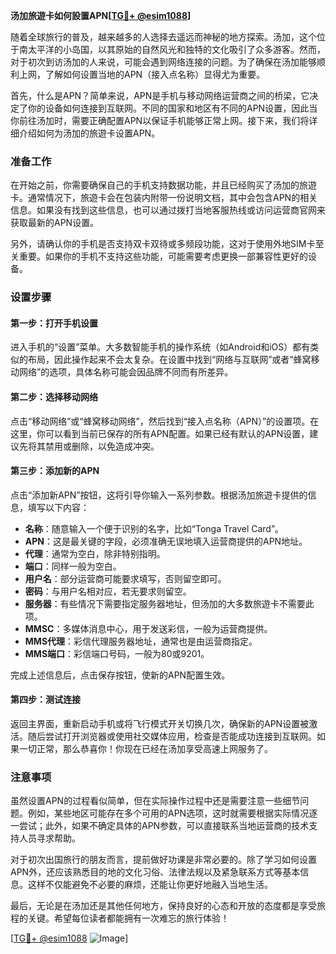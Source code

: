**汤加旅遊卡如何設置APN[[TG💪+ @esim1088](https://t.me/s/esim1088)]**

随着全球旅行的普及，越来越多的人选择去遥远而神秘的地方探索。汤加，这个位于南太平洋的小岛国，以其原始的自然风光和独特的文化吸引了众多游客。然而，对于初次到访汤加的人来说，可能会遇到网络连接的问题。为了确保在汤加能够顺利上网，了解如何设置当地的APN（接入点名称）显得尤为重要。

首先，什么是APN？简单来说，APN是手机与移动网络运营商之间的桥梁，它决定了你的设备如何连接到互联网。不同的国家和地区有不同的APN设置，因此当你前往汤加时，需要正确配置APN以保证手机能够正常上网。接下来，我们将详细介绍如何为汤加的旅遊卡设置APN。

### 准备工作

在开始之前，你需要确保自己的手机支持数据功能，并且已经购买了汤加的旅遊卡。通常情况下，旅遊卡会在包装内附带一份说明文档，其中会包含APN的相关信息。如果没有找到这些信息，也可以通过拨打当地客服热线或访问运营商官网来获取最新的APN设置。

另外，请确认你的手机是否支持双卡双待或多频段功能，这对于使用外地SIM卡至关重要。如果你的手机不支持这些功能，可能需要考虑更换一部兼容性更好的设备。

### 设置步骤

#### 第一步：打开手机设置

进入手机的“设置”菜单。大多数智能手机的操作系统（如Android和iOS）都有类似的布局，因此操作起来不会太复杂。在设置中找到“网络与互联网”或者“蜂窝移动网络”的选项，具体名称可能会因品牌不同而有所差异。

#### 第二步：选择移动网络

点击“移动网络”或“蜂窝移动网络”，然后找到“接入点名称（APN）”的设置项。在这里，你可以看到当前已保存的所有APN配置。如果已经有默认的APN设置，建议先将其禁用或删除，以免造成冲突。

#### 第三步：添加新的APN

点击“添加新APN”按钮，这将引导你输入一系列参数。根据汤加旅遊卡提供的信息，填写以下内容：

- **名称**：随意输入一个便于识别的名字，比如“Tonga Travel Card”。
- **APN**：这是最关键的字段，必须准确无误地填入运营商提供的APN地址。
- **代理**：通常为空白，除非特别指明。
- **端口**：同样一般为空白。
- **用户名**：部分运营商可能要求填写，否则留空即可。
- **密码**：与用户名相对应，若无要求则留空。
- **服务器**：有些情况下需要指定服务器地址，但汤加的大多数旅遊卡不需要此项。
- **MMSC**：多媒体消息中心，用于发送彩信，一般为运营商提供。
- **MMS代理**：彩信代理服务器地址，通常也是由运营商指定。
- **MMS端口**：彩信端口号码，一般为80或9201。

完成上述信息后，点击保存按钮，使新的APN配置生效。

#### 第四步：测试连接

返回主界面，重新启动手机或将飞行模式开关切换几次，确保新的APN设置被激活。随后尝试打开浏览器或使用社交媒体应用，检查是否能成功连接到互联网。如果一切正常，那么恭喜你！你现在已经在汤加享受高速上网服务了。

### 注意事项

虽然设置APN的过程看似简单，但在实际操作过程中还是需要注意一些细节问题。例如，某些地区可能存在多个可用的APN选项，这时就需要根据实际情况逐一尝试；此外，如果不确定具体的APN参数，可以直接联系当地运营商的技术支持人员寻求帮助。

对于初次出国旅行的朋友而言，提前做好功课是非常必要的。除了学习如何设置APN外，还应该熟悉目的地的文化习俗、法律法规以及紧急联系方式等基本信息。这样不仅能避免不必要的麻烦，还能让你更好地融入当地生活。

最后，无论是在汤加还是其他任何地方，保持良好的心态和开放的态度都是享受旅程的关键。希望每位读者都能拥有一次难忘的旅行体验！

[[TG💪+ @esim1088](https://t.me/s/esim1088) ![Image](https://i.postimg.cc/4NQfJmqS/Snipaste-2025-05-13-00-14-12.png)]